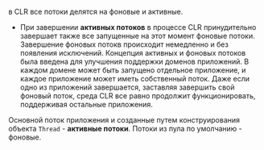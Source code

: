 в CLR все потоки делятся на фоновые и активные.
 - При завершении **активных потоков** в процессе CLR принудительно завершает также все запущенные на этот момент фоновые потоки. Завершение фоновых потокв происходит немедленно и без появления исключений.
Концепция активных и фоновых потоков была введена для улучшения поддержки доменов приложений. В каждом домене может быть запущено отдельное приложение, и каждое приложение может иметь собственный поток. Даже если одно из приложений завершается, заставляя завершить свой фоновый поток, среда CLR все равно продолжит функционировать, поддерживая остальные приложения. 

Основной поток приложения и созданные путем конструирования объекта `Thread` - **активные потоки**. Потоки из пула по умолчанию - фоновые.